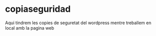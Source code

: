 # copiaseguridad
Aqui tindrem les copies de seguretat del wordpress mentre treballem en local amb la pagina web 
